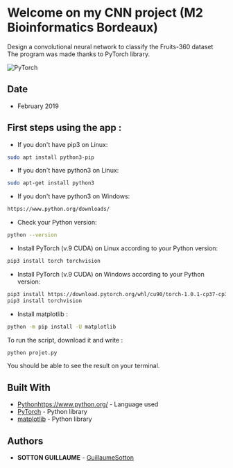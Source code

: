 # Welcome on my CNN project (M2 Bioinformatics Bordeaux)
Design a convolutional neural network to classify the Fruits-360 dataset
The program was made thanks to PyTorch library.

![PyTorch](https://cdn-images-1.medium.com/max/1200/1*KKADWARPMxHb-WMxCgW_xA.png)

## Date
+ February 2019

## First steps using the app :
- If you don't have pip3 on Linux:
```bash
sudo apt install python3-pip
```
- If you don't have python3 on Linux:
```bash
sudo apt-get install python3
```
- If you don't have python3 on Windows:
```bash
https://www.python.org/downloads/
```
- Check your Python version:
```bash
python --version
```
- Install PyTorch (v.9 CUDA) on Linux according to your Python version:
```bash
pip3 install torch torchvision
```
- Install PyTorch (v.9 CUDA) on Windows according to your Python version:
```bash
pip3 install https://download.pytorch.org/whl/cu90/torch-1.0.1-cp37-cp37m-win_amd64.whl
pip3 install torchvision
```

- Install matplotlib : 
```bash
python -m pip install -U matplotlib
```

To run the script, download it and write :
```bash
python projet.py
```
You should be able to see the result on your terminal.

## Built With

* [Python]()https://www.python.org/ - Language used
* [PyTorch](https://pytorch.org/) - Python library
* [matplotlib](https://matplotlib.org/) - Python library

## Authors

* **SOTTON GUILLAUME** - [GuillaumeSotton](https://github.com/GuillaumeSotton)

